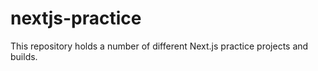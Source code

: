 # nextjs-practice
This repository holds a number of different Next.js practice projects and builds.
